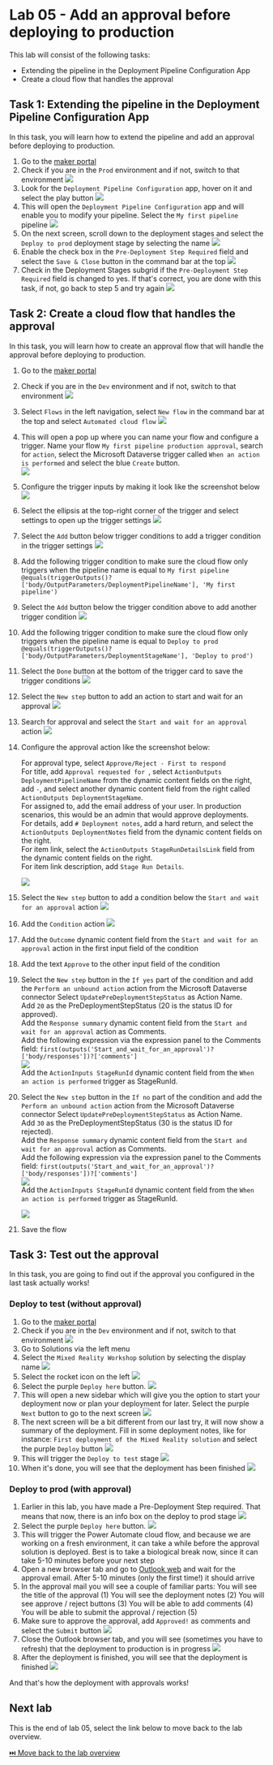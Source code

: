 # Lab 05 - Add an approval before deploying to production

This lab will consist of the following tasks:

* Extending the pipeline in the Deployment Pipeline Configuration App
* Create a cloud flow that handles the approval

## Task 1: Extending the pipeline in the Deployment Pipeline Configuration App

In this task, you will learn how to extend the pipeline and add an approval before deploying to production.

1. Go to the [maker portal](https://make.powerapps.com)
1. Check if you are in the `Prod` environment and if not, switch to that environment
    ![](./assets/check-environment-prod.png)
1. Look for the `Deployment Pipeline Configuration` app, hover on it and select the play button
    ![](./assets/extend-pipeline-open-deployment-pipeline-configuration-app.png)
1. This will open the `Deployment Pipeline Configuration` app and will enable you to modify your pipeline. Select the `My first pipeline` pipeline
    ![](./assets/extend-pipeline-select-pipeline.png)
1. On the next screen, scroll down to the deployment stages and select the `Deploy to prod` deployment stage by selecting the name
    ![](./assets/extend-pipeline-select-deploy-to-prod-stage.png)
1. Enable the check box in the `Pre-Deployment Step Required` field and select the `Save & Close` button in the command bar at the top
    ![](./assets/extend-pipeline-enable-pre-deployment-step.png)
1. Check in the Deployment Stages subgrid if the `Pre-Deployment Step Required` field is changed to yes. If that's correct, you are done with this task, if not, go back to step 5 and try again 
    ![](./assets/extend-pipeline-enable-pre-deployment-step-saved.png)

## Task 2: Create a cloud flow that handles the approval

In this task, you will learn how to create an approval flow that will handle the approval before deploying to production.

1. Go to the [maker portal](https://make.powerapps.com)
1. Check if you are in the `Dev` environment and if not, switch to that environment
    ![](./assets/check-environment-dev.png)
1. Select `Flows` in the left navigation, select `New flow` in the command bar at the top and select `Automated cloud flow` 
    ![](./assets/extend-pipeline-create-automated-cloud-flow.png)
1. This will open a pop up where you can name your flow and configure a trigger. Name your flow `My first pipeline production approval`, search for `action`, select the Microsoft Dataverse trigger called `When an action is performed` and select the blue `Create` button.  
    ![](./assets/extend-pipeline-cloud-flow-trigger.png)
1. Configure the trigger inputs by making it look like the screenshot below
    ![](./assets/extend-pipeline-cloud-flow-trigger-inputs.png)
1. Select the ellipsis at the top-right corner of the trigger and select settings to open up the trigger settings
    ![](./assets/extend-pipeline-cloud-flow-trigger-open-settings.png)
1. Select the `Add` button below trigger conditions to add a trigger condition in the trigger settings
    ![](./assets/extend-pipeline-cloud-flow-trigger-settings-add-condition.png)
1. Add the following trigger condition to make sure the cloud flow only triggers when the pipeline name is equal to `My first pipeline`
    `@equals(triggerOutputs()?['body/OutputParameters/DeploymentPipelineName'], 'My first pipeline')`
1. Select the `Add` button below the trigger condition above to add another trigger condition
    ![](./assets/extend-pipeline-cloud-flow-trigger-settings-add-another-condition.png)
1. Add the following trigger condition to make sure the cloud flow only triggers when the pipeline name is equal to `Deploy to prod`
    `@equals(triggerOutputs()?['body/OutputParameters/DeploymentStageName'], 'Deploy to prod')`
1. Select the `Done` button at the bottom of the trigger card to save the trigger conditions
    ![](./assets/extend-pipeline-cloud-flow-trigger-settings-save-condition.png)
1. Select the `New step` button to add an action to start and wait for an approval
    ![](./assets/extend-pipeline-cloud-flow-add-action.png)
1. Search for approval and select the `Start and wait for an approval` action
    ![](./assets/extend-pipeline-cloud-flow-add-approval.png)
1. Configure the approval action like the screenshot below:  
      
    For approval type, select `Approve/Reject - First to respond`  
    For title, add `Approval requested for `, select `ActionOutputs DeploymentPipelineName` from the dynamic content fields on the right, add ` - `, and select another dynamic content field from the right called `ActionOutputs DeploymentStageName`.  
    For assigned to, add the email address of your user. In production scenarios, this would be an admin that would approve deployments.  
    For details, add `# Deployment notes`, add a hard return, and select the `ActionOutputs DeploymentNotes` field from the dynamic content fields on the right.  
    For item link, select the `ActionOutputs StageRunDetailsLink` field from the dynamic content fields on the right.  
    For item link description, add `Stage Run Details`.  
      
    ![](./assets/extend-pipeline-cloud-flow-configure-approval.png)
1. Select the `New step` button to add a condition below the `Start and wait for an approval` action
    ![](./assets/extend-pipeline-cloud-flow-new-step-after-start-approval.png)
1. Add the `Condition` action
    ![](./assets/extend-pipeline-cloud-flow-add-condition.png)
1. Add the `Outcome` dynamic content field from the `Start and wait for an approval` action in the first input field of the condition
1. Add the text `Approve` to the other input field of the condition
1. Select the `New step` button in the `If yes` part of the condition and add the `Perform an unbound action` action from the Microsoft Dataverse connector
    Select `UpdatePreDeploymentStepStatus` as Action Name.  
    Add `20` as the PreDeploymentStepStatus (20 is the status ID for approved).  
    Add the `Response summary` dynamic content field from the `Start and wait for an approval` action as Comments.  
    Add the following expression via the expression panel to the Comments field: `first(outputs('Start_and_wait_for_an_approval')?['body/responses'])?['comments']`  
    ![](./assets/extend-pipeline-cloud-flow-unbound-action1-expression.png)      
    Add the `ActionInputs StageRunId` dynamic content field from the `When an action is performed` trigger as StageRunId.  
1. Select the `New step` button in the `If no` part of the condition and add the `Perform an unbound action` action from the Microsoft Dataverse connector
    Select `UpdatePreDeploymentStepStatus` as Action Name.  
    Add `30` as the PreDeploymentStepStatus (30 is the status ID for rejected).  
    Add the `Response summary` dynamic content field from the `Start and wait for an approval` action as Comments.  
    Add the following expression via the expression panel to the Comments field: `first(outputs('Start_and_wait_for_an_approval')?['body/responses'])?['comments']`  
    ![](./assets/extend-pipeline-cloud-flow-unbound-action2-expression.png)  
    Add the `ActionInputs StageRunId` dynamic content field from the `When an action is performed` trigger as StageRunId.  
      
    ![](./assets/extend-pipeline-cloud-flow-unbound-actions.png)
1. Save the flow

## Task 3: Test out the approval

In this task, you are going to find out if the approval you configured in the last task actually works!

### Deploy to test (without approval)

1. Go to the [maker portal](https://make.powerapps.com)
1. Check if you are in the `Dev` environment and if not, switch to that environment
    ![](./assets/check-environment-dev.png)
1. Go to Solutions via the left menu
1. Select the `Mixed Reality Workshop` solution by selecting the display name
        ![](./assets/run-first-pipeline-dev.png)
1. Select the rocket icon on the left
        ![](./assets/run-first-pipeline-solution.png)
1. Select the purple `Deploy here` button.
        ![](./assets/run-deploy-to-test-approval.png)  
1. This will open a new sidebar which will give you the option to start your deployment now or plan your deployment for later. Select the purple `Next` button to go to the next screen
        ![](./assets/run-deploy-to-test-approval-select-target.png)  
1. The next screen will be a bit different from our last try, it will now show a summary of the deployment. Fill in some deployment notes, like for instance: `First deployment of the Mixed Reality solution` and select the purple `Deploy` button
    ![](./assets/run-deploy-to-test-approval-deployment-notes.png)
1. This will trigger the `Deploy to test` stage
        ![](./assets/run-deploy-to-test-approval-in-progress.png)
1. When it's done, you will see that the deployment has been finished
        ![](./assets/run-deploy-to-test-approval-finished.png)

### Deploy to prod (with approval)

1. Earlier in this lab, you have made a Pre-Deployment Step required. That means that now, there is an info box on the deploy to prod stage
    ![](./assets/run-deploy-to-prod-approval-info.png)
1. Select the purple `Deploy here` button.
    ![](./assets/run-deploy-to-prod-approval.png)  
1. This will trigger the Power Automate cloud flow, and because we are working on a fresh environment, it can take a while before the approval solution is deployed. Best is to take a biological break now, since it can take 5-10 minutes before your next step
1. Open a new browser tab and go to [Outlook web](https://outlook.office.com) and wait for the approval email. After 5-10 minutes (only the first time!) it should arrive
1. In the approval mail you will see a couple of familiar parts:
    You will see the title of the approval (1)
    You will see the deployment notes (2)
    You will see approve / reject buttons (3)
    You will be able to add comments (4)
    You will be able to submit the approval / rejection (5)
1. Make sure to approve the approval, add `Approved!` as comments and select the `Submit` button
    ![](./assets/run-deploy-to-prod-approval-outlook.png)  
1. Close the Outlook browser tab, and you will see (sometimes you have to refresh) that the deployment to production is in progress
    ![](./assets/run-deploy-to-prod-approval-in-progress.png)
1. After the deployment is finished, you will see that the deployment is finished
    ![](./assets/run-deploy-to-prod-approval-finished.png)

And that's how the deployment with approvals works!

## Next lab

This is the end of lab 05, select the link below to move back to the lab overview.

[⏭️ Move back to the lab overview](../README.md)
